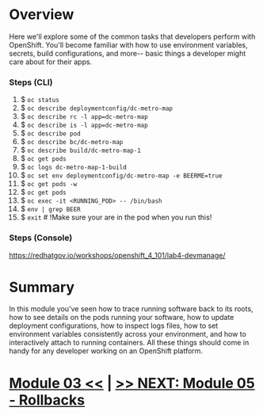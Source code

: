 # Overview

Here we'll explore some of the common tasks that developers perform with OpenShift. You'll become familiar with how to use environment variables, secrets, build configurations, and more-- basic things a developer might care about for their apps.

### Steps (CLI)

1. $ `oc status`
1. $ `oc describe deploymentconfig/dc-metro-map`
1. $ `oc describe rc -l app=dc-metro-map`
1. $ `oc describe is -l app=dc-metro-map`
1. $ `oc describe pod`
1. $ `oc describe bc/dc-metro-map`
1. $ `oc describe build/dc-metro-map-1`
1. $ `oc get pods`
1. $ `oc logs dc-metro-map-1-build`
1. $ `oc set env deploymentconfig/dc-metro-map -e BEERME=true`
1. $ `oc get pods -w`
1. $ `oc get pods`
1. $ `oc exec -it <RUNNING_POD> -- /bin/bash`
1. $ `env | grep BEER`
1. $ `exit` # !Make sure your are in the pod when you run this!

### Steps (Console)

https://redhatgov.io/workshops/openshift_4_101/lab4-devmanage/

# Summary

In this module you've seen how to trace running software back to its roots, how to see details on the pods running your software, how to update deployment configurations, how to inspect logs files, how to set environment variables consistently across your environment, and how to interactively attach to running containers. All these things should come in handy for any developer working on an OpenShift platform.

# [Module 03 <<](../Module%2003%20-%20Deploying%20via%20S2I) | [>> NEXT: Module 05 - Rollbacks](../Module%2005%20-%20Rollbacks)

